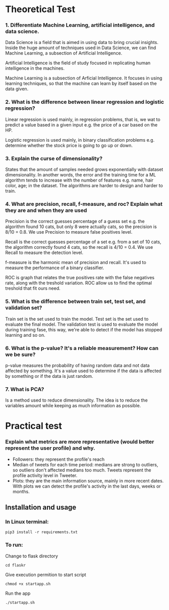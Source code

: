 # Theoretical Test
### 1. Differentiate Machine Learning, artificial intelligence, and data science.
Data Science is a field that is aimed in using data to bring crucial insights. Inside the huge amount of techniques used in Data Science, we can find Machine Learning, a subsection of Artificial Intelligence.

Artificial Intelligence is the field of study focused in replicating human intelligence in the machines.

Machine Learning is a subsection of Arficial Intelligence. It focuses in using learning techniques, so that the machine can learn by itself based on the data given.


### 2. What is the difference between linear regression and logistic regression?
Linear regression is used mainly, in regression problems, that is, we wat to predict a value based in a given input e.g. the price of a car based on the HP.

Logistic regression is used mainly, in binary classification problems e.g. determine whether the stock price is going to go up or down.


### 3. Explain the curse of dimensionality?
States that the amount of samples needed grows exponentially with dataset dimensionality. In another words, the error and the training time for a ML algorithm tends to increase with the number of features e.g. name, hair color, age; in the dataset. The algorithms are harder to design and harder to train.

### 4. What are precision, recall, f-measure, and roc? Explain what they are and when they are used
Precision is the correct guesses percentage of a guess set e.g. the algorithm found 10 cats, but only 8 were actually cats, so the precision is 8/10 = 0.8. We use Precision to measure false positives level.

Recall is the correct guesses percentage of a set e.g. from a set of 10 cats, the algorithm correctly found 4 cats, so the recall is 4/10 = 0.4. We use Recall to measure the detection level.

f-measure is the harmonic mean of precision and recall. It's used to measure the performance of a binary classifier.

ROC is graph that relates the true positives rate with the false negatives rate, along with the treshold variation. ROC allow us to find the optimal treshold that fit ours need.

### 5. What is the difference between train set, test set, and validation set?
Train set is the set used to train the model. Test set is the set used to evaluate the final model. The validation test is used to evaluate the model during training fase, this way, we're able to detect if the model has stopped learning and so on.

### 6. What is the p-value? It's a reliable measurement? How can we be sure?
p-value measures the probability of having random data and not data affected by something. It's a value used to determine if the data is affected by something or if the data is just random.

### 7. What is PCA?
Is a method used to reduce dimensionality. The idea is to reduce the variables amount while keeping as much information as possible.

# Practical test

### Explain what metrics are more representative (would better represent the user profile) and why.

- Followers: they represent the profile's reach
- Median of tweets for each time period: medians are strong to outliers, so outliers don't affected medians too much. Tweets represent the profile activity level in Tweeter.
- Plots: they are the main information source, mainly in more recent dates. With plots we can detect the profile's activity in the last days, weeks or months.

## Installation and usage
### In Linux terminal:

```pip3 install -r requirements.txt```

### To run:
Change to flask directory

```cd flaskr```

Give execution permition to start script

```chmod +x startapp.sh```

Run the app

```./startapp.sh```
